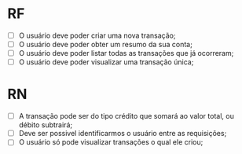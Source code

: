 # RF

- [ ] O usuário deve poder criar uma nova transação;
- [ ] O usuário deve poder obter um resumo da sua conta;
- [ ] O usuário deve poder listar todas as transações que já ocorreram;
- [ ] O usuário deve poder visualizar uma transação única;

# RN 

- [ ] A transação pode ser do tipo crédito que somará ao valor total, ou débito subtrairá;
- [ ] Deve ser possivel identificarmos o usuário entre as requisições;
- [ ] O usuário só pode visualizar transações o qual ele criou;